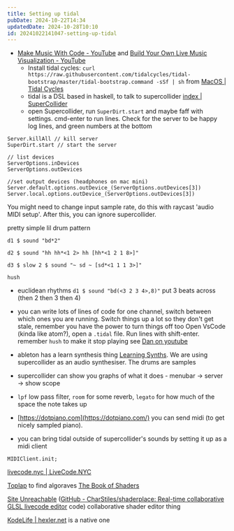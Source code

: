 ```yaml
---
title: Setting up tidal
pubDate: 2024-10-22T14:34
updatedDate: 2024-10-28T10:10
id: 20241022141047-setting-up-tidal
---
```


- [Make Music With Code - YouTube](https://www.youtube.com/watch?v=5wAI3wHLZQc&list=WL&index=20) and [Build Your Own Live Music Visualization - YouTube](https://www.youtube.com/watch?v=0kcbWQg99TA&list=PLz8Iz-Fnk_eTpvd49Sa77NiF8Uqq5Iykx&index=92)
  - Install tidal cycles: `curl https://raw.githubusercontent.com/tidalcycles/tidal-bootstrap/master/tidal-bootstrap.command -sSf | sh` from [MacOS | Tidal Cycles](https://tidalcycles.org/docs/getting-started/macos_install)
  - tidal is a DSL based in haskell, to talk to supercollider [index | SuperCollider](https://supercollider.github.io/)
  - open Supercollider, run `SuperDirt.start` and maybe faff with settings. cmd-enter to run lines. Check for the server to be happy log lines, and green numbers at the bottom

```
Server.killAll // kill server
SuperDirt.start // start the server

// list devices
ServerOptions.inDevices
ServerOptions.outDevices

//set output devices (headphones on mac mini)
Server.default.options.outDevice_(ServerOptions.outDevices[3])
Server.local.options.outDevice_(ServerOptions.outDevices[3])
```

You might need to change input sample rate, do this with raycast 'audio MIDI setup'. After this, you can ignore supercollider.

pretty simple lil drum pattern

```
d1 $ sound "bd*2"

d2 $ sound "hh hh*<1 2> hh [hh*<1 2 1 8>]"

d3 $ slow 2 $ sound "~ sd ~ [sd*<1 1 1 3>]"

hush
```

- euclidean rhythms `d1 $ sound "bd(<3 2 3 4>,8)"` put 3 beats across (then 2 then 3 then 4)
- you can write lots of lines of code for one channel, switch between which ones you are running. Switch things up a lot so they don't get stale, remember you have the power to turn things off too
  Open VsCode (kinda like atom?), open a `.tidal` file. Run lines with shift-enter. remember `hush` to make it stop playing
  see [Dan on youtube](https://www.youtube.com/user/DanQG)

- ableton has a learn synthesis thing [Learning Synths](https://learningsynths.ableton.com/). We are using supercollider as an audio synthesiser. The drums are samples
- supercollider can show you graphs of what it does - menubar -> server -> show scope
- `lpf` low pass filter, `room` for some reverb, `legato` for how much of the space the note takes up
- [https://dotpiano.com](https://dotpiano.com/) you can send midi (to get nicely sampled piano).
- you can bring tidal outside of supercollider's sounds by setting it up as a midi client

```
MIDIClient.init;
```

[livecode.nyc | LiveCode.NYC](https://livecode.nyc/)

[Toplap](https://toplap.org/wiki/Main_Page) to find algoraves [The Book of Shaders](https://thebookofshaders.com/)

[Site Unreachable](https://www.shader.place/) ([GitHub - CharStiles/shaderplace: Real-time collaborative GLSL livecode editor](https://github.com/CharStiles/shaderplace) code) collaborative shader editor thing

[KodeLife | hexler.net](https://hexler.net/kodelife) is a native one
